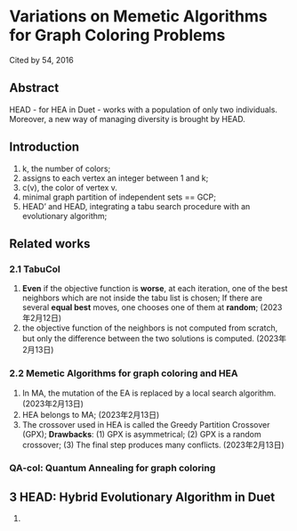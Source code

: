 # Variations on Memetic Algorithms for Graph Coloring Problems
Cited by 54, 2016

## Abstract
HEAD - for HEA in Duet - works with a population of only two individuals. Moreover, a new way of managing diversity is brought by HEAD.

## Introduction
1. k, the number of colors; 
2. assigns to each vertex an integer between 1 and k; 
3. c(v), the color of vertex v.
4. minimal graph partition of independent sets == GCP; 
5. HEAD’ and HEAD, integrating a tabu search procedure with an evolutionary algorithm; 

## Related works
### 2.1 TabuCol
1. **Even** if the objective function is **worse**, at each iteration, one of the best neighbors which are not inside the tabu list is chosen; If there are several **equal best** moves, one chooses one of them at **random**; (2023年2月12日)
2. the objective function of the neighbors is not computed from scratch, but only the difference between the two solutions is computed. (2023年2月13日)

### 2.2 Memetic Algorithms for graph coloring and HEA 
1. In MA, the mutation of the EA is replaced by a local search algorithm. (2023年2月13日)
2. HEA belongs to MA; (2023年2月13日)
3. The crossover used in HEA is called the Greedy Partition Crossover (GPX); **Drawbacks**: (1) GPX is asymmetrical; (2) GPX is a random crossover; (3) The final step produces many conflicts. (2023年2月13日)

### QA-col: Quantum Annealing for graph coloring

## 3 HEAD: Hybrid Evolutionary Algorithm in Duet
1. 







